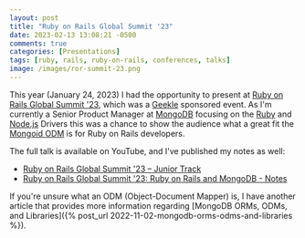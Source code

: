 ```yaml
---
layout: post
title: "Ruby on Rails Global Summit '23"
date: 2023-02-13 13:08:21 -0500
comments: true
categories: [Presentations]
tags: [ruby, rails, ruby-on-rails, conferences, talks]
image: /images/ror-summit-23.png
---
```


This year (January 24, 2023) I had the opportunity to present at [Ruby on Rails Global Summit '23](https://geekle.us/schedule/ruby), which was a [Geekle](https://geekle.us/) sponsored event. As I'm currently a Senior Product Manager at [MongoDB](https://www.mongodb.com/) focusing on the [Ruby](https://www.mongodb.com/docs/ruby-driver/current/) and [Node.js](https://www.mongodb.com/docs/drivers/node/current/) Drivers this was a chance to show the audience what a great fit the [Mongoid ODM](https://www.mongodb.com/docs/mongoid/current/) is for Ruby on Rails developers.

The full talk is available on YouTube, and I've published my notes as well:
* [Ruby on Rails Global Summit '23 – Junior Track](https://www.youtube.com/live/UCdVBOJI3Ow?feature=share&t=17876)
* [Ruby on Rails Global Summit '23: Ruby on Rails and MongoDB - Notes](https://gist.github.com/alexbevi/e25f0214c1d131db27043e38fc5069d3)

If you're unsure what an ODM (Object-Document Mapper) is, I have another article that provides more information regarding [MongoDB ORMs, ODMs, and Libraries]({% post_url 2022-11-02-mongodb-orms-odms-and-libraries %}).
